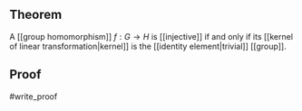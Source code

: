 ## Theorem
A [[group homomorphism]] $f:G\to H$ is [[injective]] if and only if its [[kernel of linear transformation|kernel]] is the [[identity element|trivial]] [[group]].
## Proof
#write_proof 